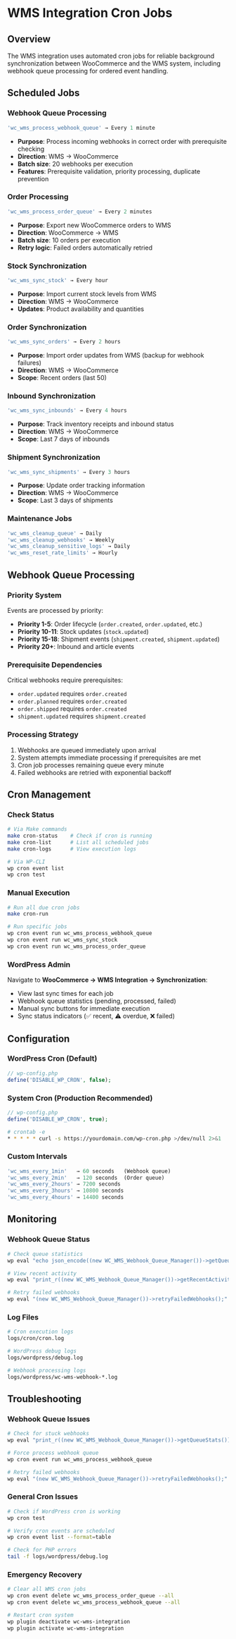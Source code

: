 # WMS Integration Cron Jobs

## Overview

The WMS integration uses automated cron jobs for reliable background synchronization between WooCommerce and the WMS system, including webhook queue processing for ordered event handling.

## Scheduled Jobs

### Webhook Queue Processing
```php
'wc_wms_process_webhook_queue' → Every 1 minute
```
- **Purpose**: Process incoming webhooks in correct order with prerequisite checking
- **Direction**: WMS → WooCommerce  
- **Batch size**: 20 webhooks per execution
- **Features**: Prerequisite validation, priority processing, duplicate prevention

### Order Processing
```php
'wc_wms_process_order_queue' → Every 2 minutes
```
- **Purpose**: Export new WooCommerce orders to WMS
- **Direction**: WooCommerce → WMS
- **Batch size**: 10 orders per execution
- **Retry logic**: Failed orders automatically retried

### Stock Synchronization
```php
'wc_wms_sync_stock' → Every hour
```
- **Purpose**: Import current stock levels from WMS
- **Direction**: WMS → WooCommerce
- **Updates**: Product availability and quantities

### Order Synchronization
```php
'wc_wms_sync_orders' → Every 2 hours
```
- **Purpose**: Import order updates from WMS (backup for webhook failures)
- **Direction**: WMS → WooCommerce
- **Scope**: Recent orders (last 50)

### Inbound Synchronization
```php
'wc_wms_sync_inbounds' → Every 4 hours
```
- **Purpose**: Track inventory receipts and inbound status
- **Direction**: WMS → WooCommerce
- **Scope**: Last 7 days of inbounds

### Shipment Synchronization
```php
'wc_wms_sync_shipments' → Every 3 hours
```
- **Purpose**: Update order tracking information
- **Direction**: WMS → WooCommerce
- **Scope**: Last 3 days of shipments

### Maintenance Jobs
```php
'wc_wms_cleanup_queue' → Daily
'wc_wms_cleanup_webhooks' → Weekly  
'wc_wms_cleanup_sensitive_logs' → Daily
'wc_wms_reset_rate_limits' → Hourly
```

## Webhook Queue Processing

### Priority System
Events are processed by priority:
- **Priority 1-5**: Order lifecycle (`order.created`, `order.updated`, etc.)
- **Priority 10-11**: Stock updates (`stock.updated`)
- **Priority 15-18**: Shipment events (`shipment.created`, `shipment.updated`)
- **Priority 20+**: Inbound and article events

### Prerequisite Dependencies
Critical webhooks require prerequisites:
- `order.updated` requires `order.created`
- `order.planned` requires `order.created`
- `order.shipped` requires `order.created`
- `shipment.updated` requires `shipment.created`

### Processing Strategy
1. Webhooks are queued immediately upon arrival
2. System attempts immediate processing if prerequisites are met
3. Cron job processes remaining queue every minute
4. Failed webhooks are retried with exponential backoff

## Cron Management

### Check Status
```bash
# Via Make commands
make cron-status    # Check if cron is running
make cron-list      # List all scheduled jobs
make cron-logs      # View execution logs

# Via WP-CLI
wp cron event list
wp cron test
```

### Manual Execution
```bash
# Run all due cron jobs
make cron-run

# Run specific jobs
wp cron event run wc_wms_process_webhook_queue
wp cron event run wc_wms_sync_stock
wp cron event run wc_wms_process_order_queue
```

### WordPress Admin
Navigate to **WooCommerce → WMS Integration → Synchronization**:
- View last sync times for each job
- Webhook queue statistics (pending, processed, failed)
- Manual sync buttons for immediate execution
- Sync status indicators (✅ recent, ⚠️ overdue, ❌ failed)

## Configuration

### WordPress Cron (Default)
```php
// wp-config.php
define('DISABLE_WP_CRON', false);
```

### System Cron (Production Recommended)
```php
// wp-config.php
define('DISABLE_WP_CRON', true);
```

```bash
# crontab -e
* * * * * curl -s https://yourdomain.com/wp-cron.php >/dev/null 2>&1
```

### Custom Intervals
```php
'wc_wms_every_1min'   → 60 seconds   (Webhook queue)
'wc_wms_every_2min'   → 120 seconds  (Order queue)
'wc_wms_every_2hours' → 7200 seconds  
'wc_wms_every_3hours' → 10800 seconds
'wc_wms_every_4hours' → 14400 seconds
```

## Monitoring

### Webhook Queue Status
```bash
# Check queue statistics
wp eval "echo json_encode((new WC_WMS_Webhook_Queue_Manager())->getQueueStats());"

# View recent activity  
wp eval "print_r((new WC_WMS_Webhook_Queue_Manager())->getRecentActivity(10));"

# Retry failed webhooks
wp eval "(new WC_WMS_Webhook_Queue_Manager())->retryFailedWebhooks();"
```

### Log Files
```bash
# Cron execution logs
logs/cron/cron.log

# WordPress debug logs
logs/wordpress/debug.log

# Webhook processing logs
logs/wordpress/wc-wms-webhook-*.log
```

## Troubleshooting

### Webhook Queue Issues
```bash
# Check for stuck webhooks
wp eval "print_r((new WC_WMS_Webhook_Queue_Manager())->getQueueStats());"

# Force process webhook queue
wp cron event run wc_wms_process_webhook_queue

# Retry failed webhooks
wp eval "(new WC_WMS_Webhook_Queue_Manager())->retryFailedWebhooks();"
```

### General Cron Issues
```bash
# Check if WordPress cron is working
wp cron test

# Verify cron events are scheduled
wp cron event list --format=table

# Check for PHP errors
tail -f logs/wordpress/debug.log
```

### Emergency Recovery
```bash
# Clear all WMS cron jobs
wp cron event delete wc_wms_process_order_queue --all
wp cron event delete wc_wms_process_webhook_queue --all

# Restart cron system
wp plugin deactivate wc-wms-integration
wp plugin activate wc-wms-integration
```
